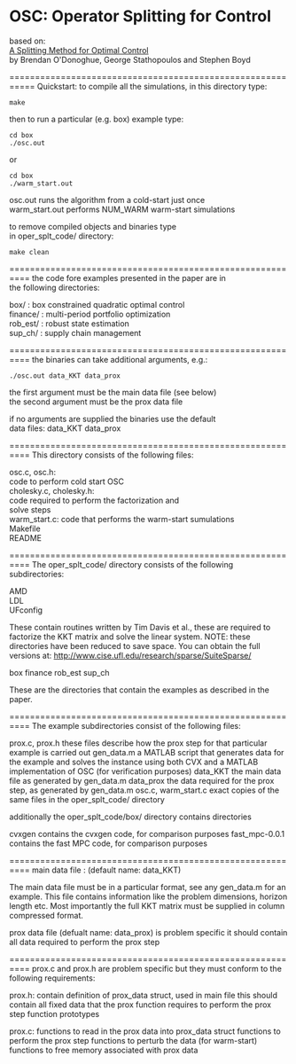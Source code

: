 OSC: Operator Splitting for Control
===========================================================
based on:  
[A Splitting Method for Optimal Control](http://www.stanford.edu/~boyd/papers/oper_splt_ctrl.html)  
by Brendan O'Donoghue, George Stathopoulos and Stephen Boyd  

===========================================================
Quickstart:
to compile all the simulations, in this directory type:

    make

then to run a particular (e.g. box) example type:

    cd box
    ./osc.out

or 

    cd box
    ./warm_start.out

osc.out runs the algorithm from a cold-start just once  
warm_start.out performs NUM_WARM warm-start simulations

to remove compiled objects and binaries type  
in oper_splt_code/ directory:

    make clean

==========================================================
the code fore examples presented in the paper are in  
the following directories:

box/ : box constrained quadratic optimal control  
finance/ : multi-period portfolio optimization  
rob_est/ : robust state estimation  
sup_ch/ : supply chain management  

==========================================================
the binaries can take additional arguments, e.g.:

    ./osc.out data_KKT data_prox

the first argument must be the main data file (see below)  
the second argument must be the prox data file  

if no arguments are supplied the binaries use the default  
data files: data_KKT data_prox  

==========================================================
This directory consists of the following files:

osc.c, osc.h:  
			code to perform cold start OSC  
cholesky.c, cholesky.h:  
			code required to perform the factorization and  
			solve steps	 
warm_start.c: 
            code that performs the warm-start sumulations  
Makefile  
README

==========================================================
The oper_splt_code/ directory consists of the following subdirectories:

AMD  
LDL  
UFconfig  

These contain routines written by Tim Davis et al., these
are required to factorize the KKT matrix and solve the
linear system.
NOTE: these directories have been reduced to save space.
You can obtain the full versions at:
http://www.cise.ufl.edu/research/sparse/SuiteSparse/

box
finance
rob_est
sup_ch

These are the directories that contain the examples as
described in the paper.

==========================================================
The example subdirectories consist of the following files:

prox.c, prox.h
			these files describe how the prox step for that
			particular example is carried out
gen_data.m
			a MATLAB script that generates data for the example
			and solves the instance using both CVX and a MATLAB
			implementation of OSC (for verification purposes)
data_KKT
			the main data file as generated by gen_data.m
data_prox
			the data required for the prox step, as generated
			by gen_data.m
osc.c, warm_start.c
			exact copies of the same files in the oper_splt_code/ directory

additionally the oper_splt_code/box/ directory contains directories

cvxgen
			contains the cvxgen code, for comparison purposes
fast_mpc-0.0.1
			contains the fast MPC code, for comparison purposes

==========================================================
main data file : (default name: data_KKT)

The main data file must be in a particular format, see any 
gen_data.m for an example.  This file contains information 
like the problem dimensions, horizon
length etc.  Most importantly the full KKT matrix must be 
supplied in column compressed format.

prox data file (defualt name: data_prox) is problem specific
it should contain all data required to perform the prox step

==========================================================
prox.c and prox.h are problem specific but they must conform
to the following requirements:

prox.h:
contain definition of prox_data struct, used in main file
this should contain all fixed data that the prox function
requires to perform the prox step
function prototypes

prox.c:
functions to read in the prox data into prox_data struct
functions to perform the prox step
functions to perturb the data (for warm-start)
functions to free memory associated with prox data
